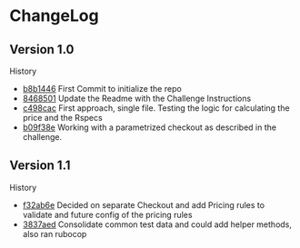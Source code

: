 # ChangeLog

## Version 1.0
History
* [b8b1446](https://github.com/jg597b/Kantox_CC/commit/b8b1446d67388bbbef97e6d7181190fbeb3ef9e2) First Commit to initialize the repo
* [8468501](https://github.com/jg597b/Kantox_CC/commit/8468501974a576a42009035f8abf9603270a889d) Update the Readme with the Challenge Instructions
* [c498cac](https://github.com/jg597b/Kantox_CC/commit/c498cac029397ba95e4d7555f53591fca03e8554) First approach, single file. Testing the logic for calculating the price and the Rspecs
* [b09f38e](https://github.com/jg597b/Kantox_CC/commit/b09f38eea1560083e0538a70bc61ec06e82150f0) Working with a parametrized checkout as described in the challenge.

## Version 1.1
History
* [f32ab6e](https://github.com/jg597b/Kantox_CC/commit/f32ab6ee4fc2763e18dbad12ebcbce5c0a4f3bce) Decided on separate Checkout and add Pricing rules to validate and future config of the pricing rules
* [3837aed](https://github.com/jg597b/Kantox_CC/commit/3837aedf9891a5186a85960a10f3a7e0c348ec52) Consolidate common test data and could add helper methods, also ran rubocop